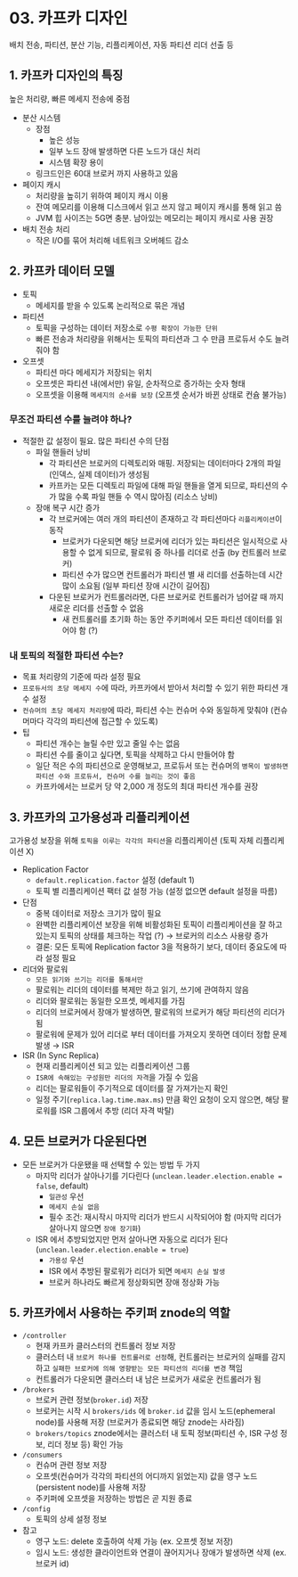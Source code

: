 # 03. 카프카 디자인

배치 전송, 파티션, 분산 기능, 리플리케이션, 자동 파티션 리더 선출 등

## 1. 카프카 디자인의 특징

높은 처리량, 빠른 메세지 전송에 중점

- 분산 시스템
    - 장점
        - 높은 성능
        - 일부 노드 장애 발생하면 다른 노드가 대신 처리
        - 시스템 확장 용이
    - 링크드인은 60대 브로커 까지 사용하고 있음
- 페이지 캐시
    - 처리량을 높히기 위하여 페이지 캐시 이용
    - 잔여 메모리를 이용해 디스크에서 읽고 쓰지 않고 페이지 캐시를 통해 읽고 씀
    - JVM 힙 사이즈는 5G면 충분. 남아있는 메모리는 페이지 캐시로 사용 권장
- 배치 전송 처리
    - 작은 I/O를 묶어 처리해 네트워크 오버헤드 감소

## 2. 카프카 데이터 모델

- 토픽
    - 메세지를 받을 수 있도록 논리적으로 묶은 개념
- 파티션
    - 토픽을 구성하는 데이터 저장소로 `수평 확장이 가능한 단위`
    - 빠른 전송과 처리량을 위해서는 토픽의 파티션과 그 수 만큼 프로듀서 수도 늘려줘야 함
- 오프셋
    - 파티션 마다 메세지가 저장되는 위치
    - 오프셋은 파티션 내(에서만) 유일, 순차적으로 증가하는 숫자 형태
    - 오프셋을 이용해 `메세지의 순서를 보장` (오프셋 순서가 바뀐 상태로 컨슘 불가능)

### 무조건 파티션 수를 늘려야 하나?

- 적절한 값 설정이 필요. 많은 파티션 수의 단점
    - 파일 핸들러 낭비
        - 각 파티션은 브로커의 디렉토리와 매핑. 저장되는 데이터마다 2개의 파일(인덱스, 실제 데이터)가 생성됨
        - 카프카는 모든 디렉토리 파일에 대해 파일 핸들을 열게 되므로, 파티션의 수가 많을 수록 파일 핸들 수 역시 많아짐 (리소스 낭비)
    - 장애 복구 시간 증가
        - 각 브로커에는 여러 개의 파티션이 존재하고 각 파티션마다 `리플리케이션`이 동작
            - 브로커가 다운되면 해당 브로커에 리더가 있는 파티션은 일시적으로 사용할 수 없게 되므로, 팔로워 중 하나를 리더로 선출 (by 컨트롤러 브로커)
            - 파티션 수가 많으면 컨트롤러가 파티션 별 새 리더를 선출하는데 시간 많이 소요됨 (일부 파티션 장애 시간이 길어짐)
        - 다운된 브로커가 컨트롤러라면, 다른 브로커로 컨트롤러가 넘어갈 때 까지 새로운 리더를 선출할 수 없음
            - 새 컨트롤러를 초기화 하는 동안 주키퍼에서 모든 파티션 데이터를 읽어야 함 (?)

### 내 토픽의 적절한 파티션 수는?

- 목표 처리량의 기준에 따라 설정 필요
- `프로듀서의 초당 메세지 수`에 따라, 카프카에서 받아서 처리할 수 있기 위한 파티션 개수 설정
- `컨슈머의 초당 메세지 처리량`에 따라, 파티션 수는 컨슈머 수와 동일하게 맞춰야 (컨슈머마다 각각의 파티션에 접근할 수 있도록)
- 팁
    - 파티션 개수는 늘릴 수만 있고 줄일 수는 없음
    - 파티션 수를 줄이고 싶다면, 토픽을 삭제하고 다시 만들어야 함
    - 일단 적은 수의 파티션으로 운영해보고, 프로듀서 또는 컨슈머의 `병목이 발생하면 파티션 수와 프로듀서, 컨슈머 수를 늘리는 것이 좋음`
    - 카프카에서는 브로커 당 약 2,000 개 정도의 최대 파티션 개수를 권장

## 3. 카프카의 고가용성과 리플리케이션

고가용성 보장을 위해 `토픽을 이루는 각각의 파티션`을 리플리케이션 (토픽 자체 리플리케이션 X)

- Replication Factor
    - `default.replication.factor` 설정 (default 1)
    - 토픽 별 리플리케이션 팩터 값 설정 가능 (설정 없으면 default 설정을 따름)
- 단점
    - 중복 데이터로 저장소 크기가 많이 필요
    - 완벽한 리플리케이션 보장을 위해 비활성화된 토픽이 리플리케이션을 잘 하고 있는지 토픽의 상태를 체크하는 작업 (?) → 브로커의 리소스 사용량 증가
    - 결론: 모든 토픽에 Replication factor 3을 적용하기 보다, 데이터 중요도에 따라 설정 필요
- 리더와 팔로워
    - `모든 읽기와 쓰기는 리더를 통해서만`
    - 팔로워는 리더의 데이터를 복제만 하고 읽기, 쓰기에 관여하지 않음
    - 리더와 팔로워는 동일한 오프셋, 메세지를 가짐
    - 리더의 브로커에서 장애가 발생하면, 팔로워의 브로커가 해당 파티션의 리더가 됨
    - 팔로워에 문제가 있어 리더로 부터 데이터를 가져오지 못하면 데이터 정합 문제 발생 → ISR
- ISR (In Sync Replica)
    - 현재 리플리케이션 되고 있는 리플리케이션 그룹
    - `ISR에 속해있는 구성원만 리더의 자격`을 가질 수 있음
    - 리더는 팔로워들이 주기적으로 데이터를 잘 가져가는지 확인
    - 일정 주기(`replica.lag.time.max.ms`) 만큼 확인 요청이 오지 않으면, 해당 팔로워를 ISR 그룹에서 추방 (리더 자격 박탈)

## 4. 모든 브로커가 다운된다면

- 모든 브로커가 다운됐을 때 선택할 수 있는 방법 두 가지
    - 마지막 리더가 살아나기를 기다린다 (`unclean.leader.election.enable = false`, default)
        - `일관성` 우선
        - `메세지 손실 없음`
        - 필수 조건: 재시작시 마지막 리더가 반드시 시작되어야 함 (마지막 리더가 살아나지 않으면 `장애 장기화`)
    - ISR 에서 추방되었지만 먼저 살아나면 자동으로 리더가 된다 (`unclean.leader.election.enable = true`)
        - `가용성` 우선
        - ISR 에서 추방된 팔로워가 리더가 되면 `메세지 손실 발생`
        - 브로커 하나라도 빠르게 정상화되면 장애 정상화 가능

## 5. 카프카에서 사용하는 주키퍼 znode의 역할

- `/controller`
    - 현재 카프카 클러스터의 컨트롤러 정보 저장
    - 클러스터 내 `브로커 하나를 컨트롤러로 선정`해, 컨트롤러는 브로커의 실패를 감지하고 `실패한 브로커에 의해 영향받는 모든 파티션의 리더를 변경` 책임
    - 컨트롤러가 다운되면 클러스터 내 남은 브로커가 새로운 컨트롤러가 됨
- `/brokers`
    - 브로커 관련 정보(`broker.id`) 저장
    - 브로커는 시작 시 `brokers/ids` 에 `broker.id` 값을 임시 노드(ephemeral node)를 사용해 저장 (브로커가 종료되면 해당 znode는 사라짐)
    - `brokers/topics` znode에서는 클러스터 내 토픽 정보(파티션 수, ISR 구성 정보, 리더 정보 등) 확인 가능
- `/consumers`
    - 컨슈머 관련 정보 저장
    - 오프셋(컨슈머가 각각의 파티션의 어디까지 읽었는지) 값을 영구 노드(persistent node)를 사용해 저장
    - 주키퍼에 오프셋을 저장하는 방법은 곧 지원 종료
- `/config`
    - 토픽의 상세 설정 정보
- 참고
    - 영구 노드: delete 호출하여 삭제 가능 (ex. 오프셋 정보 저장)
    - 임시 노드: 생성한 클라이언트와 연결이 끊어지거나 장애가 발생하면 삭제 (ex. 브로커 id)
